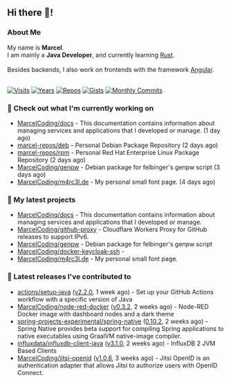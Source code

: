 ## Hi there 👋!




### About Me

My name is **Marcel**.<br>
I am mainly a **Java Developer**, and currently learning [Rust](https://www.rust-lang.org).<br>
<br>
Besides backends, I also work on frontends with the framework [Angular](https://angular.io).
<br>
<br>

[![Visits](https://badges.pufler.dev/visits/MarcelCoding/MarcelCoding?style=flat-square&color=black&logo=github)](https://github.com/MarcelCoding)
[![Years](https://badges.pufler.dev/years/MarcelCoding?style=flat-square&color=black&logo=github)](https://github.com/MarcelCoding)
[![Repos](https://badges.pufler.dev/repos/MarcelCoding?style=flat-square&color=black&logo=github)](https://github.com/MarcelCoding?tab=repositories)
[![Gists](https://badges.pufler.dev/gists/MarcelCoding?style=flat-square&color=black&logo=github)](https://gist.github.com/MarcelCoding)
[![Monthly Commits](https://badges.pufler.dev/commits/monthly/MarcelCoding?style=flat-square&color=black&logo=github)](https://github.com/MarcelCoding)

### 👷 Check out what I'm currently working on

- [MarcelCoding/docs](https://github.com/MarcelCoding/docs) - This documentation contains information about managing services and applications that I developed or manage. (1 day ago)
- [marcel-repos/deb](https://github.com/marcel-repos/deb) - Personal Debian Package Repository (2 days ago)
- [marcel-repos/rpm](https://github.com/marcel-repos/rpm) - Personal Red Hat Enterprise Linux Package Repository (2 days ago)
- [MarcelCoding/genpw](https://github.com/MarcelCoding/genpw) - Debian package for felbinger&#39;s genpw script (3 days ago)
- [MarcelCoding/m4rc3l.de](https://github.com/MarcelCoding/m4rc3l.de) - My personal small font page. (4 days ago)

### 🌱 My latest projects

- [MarcelCoding/docs](https://github.com/MarcelCoding/docs) - This documentation contains information about managing services and applications that I developed or manage.
- [MarcelCoding/github-proxy](https://github.com/MarcelCoding/github-proxy) - Cloudflare Workers Proxy for GitHub releases to support IPv6.
- [MarcelCoding/genpw](https://github.com/MarcelCoding/genpw) - Debian package for felbinger&#39;s genpw script
- [MarcelCoding/docker-keycloak-ssh](https://github.com/MarcelCoding/docker-keycloak-ssh) - 
- [MarcelCoding/m4rc3l.de](https://github.com/MarcelCoding/m4rc3l.de) - My personal small font page.

### 🔭 Latest releases I've contributed to

- [actions/setup-java](https://github.com/actions/setup-java) ([v2.2.0](https://github.com/actions/setup-java/releases/tag/v2.2.0), 1 week ago) - Set up your GitHub Actions workflow with a specific version of Java
- [MarcelCoding/node-red-docker](https://github.com/MarcelCoding/node-red-docker) ([v0.3.2](https://github.com/MarcelCoding/node-red-docker/releases/tag/v0.3.2), 2 weeks ago) - Node-RED Docker image with dashboard nodes and a dark theme
- [spring-projects-experimental/spring-native](https://github.com/spring-projects-experimental/spring-native) ([0.10.2](https://github.com/spring-projects-experimental/spring-native/releases/tag/0.10.2), 2 weeks ago) - Spring Native provides beta support for compiling Spring applications to native executables using GraalVM native-image compiler.
- [influxdata/influxdb-client-java](https://github.com/influxdata/influxdb-client-java) ([v3.1.0](https://github.com/influxdata/influxdb-client-java/releases/tag/v3.1.0), 2 weeks ago) - InfluxDB 2 JVM Based Clients
- [MarcelCoding/jitsi-openid](https://github.com/MarcelCoding/jitsi-openid) ([v1.0.6](https://github.com/MarcelCoding/jitsi-openid/releases/tag/v1.0.6), 3 weeks ago) - Jitsi OpenID is an authentication adapter that allows Jitsi to authorize users with OpenID Connect.


